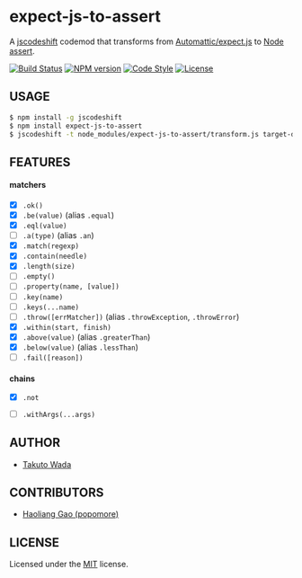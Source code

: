 expect-js-to-assert
================================

A [jscodeshift](https://github.com/facebook/jscodeshift) codemod that transforms from [Automattic/expect.js](https://github.com/Automattic/expect.js) to [Node assert](https://nodejs.org/api/assert.html).

[![Build Status][travis-image]][travis-url]
[![NPM version][npm-image]][npm-url]
[![Code Style][style-image]][style-url]
[![License][license-image]][license-url]


USAGE
---------------------------------------

```sh
$ npm install -g jscodeshift
$ npm install expect-js-to-assert
$ jscodeshift -t node_modules/expect-js-to-assert/transform.js target-dir
```


FEATURES
---------------------------------------

#### matchers

- [x] `.ok()`
- [x] `.be(value)` (alias `.equal`)
- [x] `.eql(value)`
- [ ] `.a(type)` (alias `.an`)
- [x] `.match(regexp)`
- [x] `.contain(needle)`
- [x] `.length(size)`
- [ ] `.empty()`
- [ ] `.property(name, [value])`
- [ ] `.key(name)`
- [ ] `.keys(...name)`
- [ ] `.throw([errMatcher])` (alias `.throwException`, `.throwError`)
- [x] `.within(start, finish)`
- [x] `.above(value)` (alias `.greaterThan`)
- [x] `.below(value)` (alias `.lessThan`)
- [ ] `.fail([reason])`

#### chains

- [x] `.not`
- [ ] `.withArgs(...args)`


AUTHOR
---------------------------------------
* [Takuto Wada](https://github.com/twada)


CONTRIBUTORS
---------------------------------------
* [Haoliang Gao (popomore)](https://github.com/popomore)


LICENSE
---------------------------------------
Licensed under the [MIT](https://github.com/twada/expect-js-to-assert/blob/master/LICENSE) license.

[npm-url]: https://npmjs.org/package/expect-js-to-assert
[npm-image]: https://badge.fury.io/js/expect-js-to-assert.svg

[travis-url]: https://travis-ci.org/twada/expect-js-to-assert
[travis-image]: https://secure.travis-ci.org/twada/expect-js-to-assert.svg?branch=master

[license-url]: https://github.com/twada/expect-js-to-assert/blob/master/LICENSE
[license-image]: https://img.shields.io/badge/license-MIT-brightgreen.svg

[style-url]: https://github.com/Flet/semistandard
[style-image]: https://img.shields.io/badge/code%20style-semistandard-brightgreen.svg
